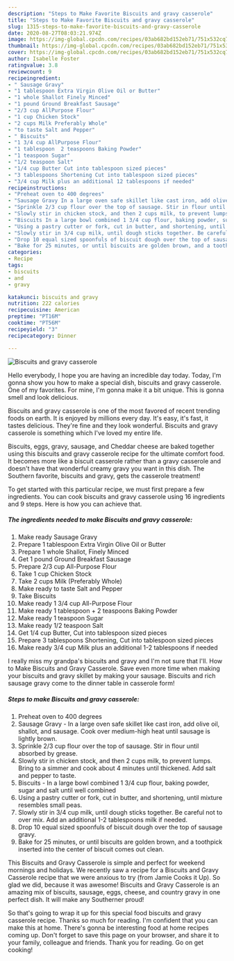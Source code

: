 ```yaml
---
description: "Steps to Make Favorite Biscuits and gravy casserole"
title: "Steps to Make Favorite Biscuits and gravy casserole"
slug: 1315-steps-to-make-favorite-biscuits-and-gravy-casserole
date: 2020-08-27T08:03:21.974Z
image: https://img-global.cpcdn.com/recipes/03ab682bd152eb71/751x532cq70/biscuits-and-gravy-casserole-recipe-main-photo.jpg
thumbnail: https://img-global.cpcdn.com/recipes/03ab682bd152eb71/751x532cq70/biscuits-and-gravy-casserole-recipe-main-photo.jpg
cover: https://img-global.cpcdn.com/recipes/03ab682bd152eb71/751x532cq70/biscuits-and-gravy-casserole-recipe-main-photo.jpg
author: Isabelle Foster
ratingvalue: 3.8
reviewcount: 9
recipeingredient:
- " Sausage Gravy"
- "1 tablespoon Extra Virgin Olive Oil or Butter"
- "1 whole Shallot Finely Minced"
- "1 pound Ground Breakfast Sausage"
- "2/3 cup AllPurpose Flour"
- "1 cup Chicken Stock"
- "2 cups Milk Preferably Whole"
- "to taste Salt and Pepper"
- " Biscuits"
- "1 3/4 cup AllPurpose Flour"
- "1 tablespoon  2 teaspoons Baking Powder"
- "1 teaspoon Sugar"
- "1/2 teaspoon Salt"
- "1/4 cup Butter Cut into tablespoon sized pieces"
- "3 tablespoons Shortening Cut into tablespoon sized pieces"
- "3/4 cup Milk plus an additional 12 tablespoons if needed"
recipeinstructions:
- "Preheat oven to 400 degrees"
- "Sausage Gravy In a large oven safe skillet like cast iron, add olive oil, shallot, and sausage. Cook over medium-high heat until sausage is lightly brown."
- "Sprinkle 2/3 cup flour over the top of sausage. Stir in flour until absorbed by grease."
- "Slowly stir in chicken stock, and then 2 cups milk, to prevent lumps. Bring to a simmer and cook about 4 minutes until thickened. Add salt and pepper to taste."
- "Biscuits In a large bowl combined 1 3/4 cup flour, baking powder, sugar and salt until well combined"
- "Using a pastry cutter or fork, cut in butter, and shortening, until mixture resembles small peas."
- "Slowly stir in 3/4 cup milk, until dough sticks together. Be careful not to over mix. Add an additional 1-2 tablespoons milk if needed."
- "Drop 10 equal sized spoonfuls of biscuit dough over the top of sausage gravy."
- "Bake for 25 minutes, or until biscuits are golden brown, and a toothpick inserted into the center of biscuit comes out clean."
categories:
- Recipe
tags:
- biscuits
- and
- gravy

katakunci: biscuits and gravy 
nutrition: 222 calories
recipecuisine: American
preptime: "PT16M"
cooktime: "PT56M"
recipeyield: "3"
recipecategory: Dinner

---
```



![Biscuits and gravy casserole](https://img-global.cpcdn.com/recipes/03ab682bd152eb71/751x532cq70/biscuits-and-gravy-casserole-recipe-main-photo.jpg)

Hello everybody, I hope you are having an incredible day today. Today, I'm gonna show you how to make a special dish, biscuits and gravy casserole. One of my favorites. For mine, I'm gonna make it a bit unique. This is gonna smell and look delicious.

Biscuits and gravy casserole is one of the most favored of recent trending foods on earth. It is enjoyed by millions every day. It's easy, it's fast, it tastes delicious. They're fine and they look wonderful. Biscuits and gravy casserole is something which I've loved my entire life.

Biscuits, eggs, gravy, sausage, and Cheddar cheese are baked together using this biscuits and gravy casserole recipe for the ultimate comfort food. It becomes more like a biscuit casserole rather than a gravy casserole and doesn&#39;t have that wonderful creamy gravy you want in this dish. The Southern favorite, biscuits and gravy, gets the casserole treatment!


To get started with this particular recipe, we must first prepare a few ingredients. You can cook biscuits and gravy casserole using 16 ingredients and 9 steps. Here is how you can achieve that.

<!--inarticleads1-->

##### The ingredients needed to make Biscuits and gravy casserole:

1. Make ready  Sausage Gravy
1. Prepare 1 tablespoon Extra Virgin Olive Oil or Butter
1. Prepare 1 whole Shallot, Finely Minced
1. Get 1 pound Ground Breakfast Sausage
1. Prepare 2/3 cup All-Purpose Flour
1. Take 1 cup Chicken Stock
1. Take 2 cups Milk (Preferably Whole)
1. Make ready to taste Salt and Pepper
1. Take  Biscuits
1. Make ready 1 3/4 cup All-Purpose Flour
1. Make ready 1 tablespoon + 2 teaspoons Baking Powder
1. Make ready 1 teaspoon Sugar
1. Make ready 1/2 teaspoon Salt
1. Get 1/4 cup Butter, Cut into tablespoon sized pieces
1. Prepare 3 tablespoons Shortening, Cut into tablespoon sized pieces
1. Make ready 3/4 cup Milk plus an additional 1-2 tablespoons if needed


I really miss my grandpa&#39;s biscuits and gravy and I&#39;m not sure that I&#39;ll. How to Make Biscuits and Gravy Casserole. Save even more time when making your biscuits and gravy skillet by making your sausage. Biscuits and rich sausage gravy come to the dinner table in casserole form! 

<!--inarticleads2-->

##### Steps to make Biscuits and gravy casserole:

1. Preheat oven to 400 degrees
1. Sausage Gravy - In a large oven safe skillet like cast iron, add olive oil, shallot, and sausage. Cook over medium-high heat until sausage is lightly brown.
1. Sprinkle 2/3 cup flour over the top of sausage. Stir in flour until absorbed by grease.
1. Slowly stir in chicken stock, and then 2 cups milk, to prevent lumps. Bring to a simmer and cook about 4 minutes until thickened. Add salt and pepper to taste.
1. Biscuits - In a large bowl combined 1 3/4 cup flour, baking powder, sugar and salt until well combined
1. Using a pastry cutter or fork, cut in butter, and shortening, until mixture resembles small peas.
1. Slowly stir in 3/4 cup milk, until dough sticks together. Be careful not to over mix. Add an additional 1-2 tablespoons milk if needed.
1. Drop 10 equal sized spoonfuls of biscuit dough over the top of sausage gravy.
1. Bake for 25 minutes, or until biscuits are golden brown, and a toothpick inserted into the center of biscuit comes out clean.


This Biscuits and Gravy Casserole is simple and perfect for weekend mornings and holidays. We recently saw a recipe for a Biscuits and Gravy Casserole recipe that we were anxious to try (from Jamie Cooks it Up). So glad we did, because it was awesome! Biscuits and Gravy Casserole is an amazing mix of biscuits, sausage, eggs, cheese, and country gravy in one perfect dish. It will make any Southerner proud! 

So that's going to wrap it up for this special food biscuits and gravy casserole recipe. Thanks so much for reading. I'm confident that you can make this at home. There's gonna be interesting food at home recipes coming up. Don't forget to save this page on your browser, and share it to your family, colleague and friends. Thank you for reading. Go on get cooking!
